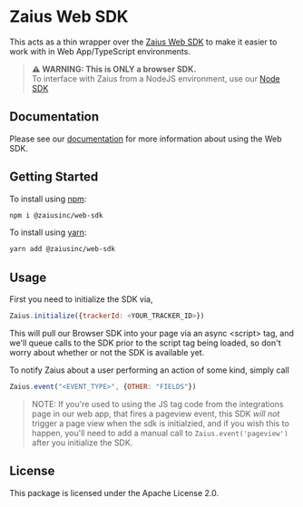# Zaius Web SDK

This acts as a thin wrapper over the [Zaius Web SDK](https://docs.developers.zaius.com/web-sdk/) to make it easier to work with in Web App/TypeScript environments.

> <b>⚠️ WARNING: This is ONLY a browser SDK.</b><br />
> To interface with Zaius from a NodeJS environment, use our [Node SDK](https://github.com/ZaiusInc/node-sdk)

## Documentation

Please see our [documentation](https://docs.developers.zaius.com/web-sdk/) for more information about using the Web SDK.

## Getting Started

To install using [npm](https://npmjs.org):

```bash
npm i @zaiusinc/web-sdk
```

To install using [yarn](https://yarnpkg):

```bash
yarn add @zaiusinc/web-sdk
```

## Usage

First you need to initialize the SDK via,

```javascript
Zaius.initialize({trackerId: <YOUR_TRACKER_ID>})
```

This will pull our Browser SDK into your page via an async \<script\> tag, and we'll queue calls to the SDK prior to the script tag being loaded, so don't worry about whether or not the SDK is available yet.

To notify Zaius about a user performing an action of some kind, simply call

```javascript
Zaius.event("<EVENT_TYPE>", {OTHER: "FIELDS"})
```

> NOTE: If you're used to using the JS tag code from the integrations page in our web app, that fires a pageview event, this SDK _*will not*_ trigger a page view when the sdk is initialzied, and if you wish this to happen, you'll need to add a manual call to `Zaius.event('pageview')` after you initialize the SDK.

## License
This package is licensed under the Apache License 2.0.
